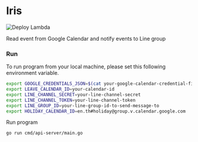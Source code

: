 Iris
===========

![Deploy Lambda](https://github.com/tsongpon/iris/actions/workflows/deploy.yml/badge.svg)

Read event from Google Calendar and notify events to Line group

### Run

To run program from your local machine, please set this following environment variable.

```bash
export GOOGLE_CREDENTIALS_JSON=$(cat your-google-calendar-credential-file | base64)
export LEAVE_CALENDAR_ID=your-calendar-id
export LINE_CHANNEL_SECRET=your-line-channel-secret
export LINE_CHANNEL_TOKEN=your-line-channel-token
export LINE_GROUP_ID=your-line-group-id-to-send-message-to
export HOLIDAY_CALENDAR_ID=en.th#holiday@group.v.calendar.google.com
```

Run program

```bash
go run cmd/api-server/main.go
```
